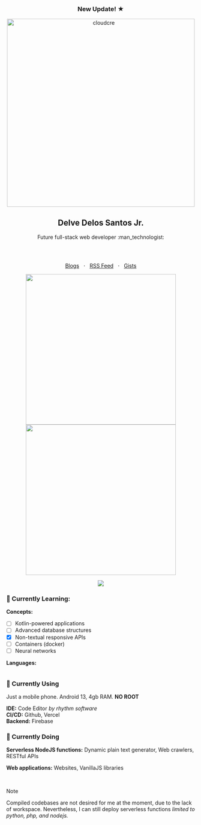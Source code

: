 <!-- Promotion date: May 18, 2024 to May 19, 2024
<h3 align="center">New Update! &starf;</h3>
<div align="center">
  
| :package: String: main <span align="right">&nbsp; &nbsp; &nbsp; &nbsp; &nbsp; &nbsp; &nbsp; <kbd>0.01KB</kbd></span> |
|:-----|
| <pre><code>" DO NOT EDIT " </code></pre> |
| <p align="right"><a href="https://creuserr.github.io/pocketdb-api/web/index.html"><kbd>:pencil2: Edit</kbd></a></p> |

</div><br> -->

<!-- Promotion date: May 16, 2024 to May 18, 2024
<h3 align="center">New Update! &starf;</h3>
<p align="center"><a href="https://creuser.vercel.app"><img src="https://crebin.vercel.app/static/20240516_211607_837.png" width="300" alt="@creuser on albumoftheyear.org &bull; my music reviews"></a></p> -->

<!-- Promotion date: April 30, 2024 to May 3, 2024; May 4, 2024 to May 6, 2024; May 11, 2024 to May 15, 2024
<h3 align="center">New Update! &starf;</h3>

> ```
> KHTML, like Gecko
> ```
> Have any idea? <br>
> Does it make your head [rotating](https://github.com/creuserr/rotation)?
-->

<!-- Promotion date: May 9, 2024 to May 10, 2024
> [!NOTE]
> You're probably here because of my skills...
> 
> [Click here](https://github.com/dlvdls18/DLEditor/blob/main/dl-editor.js) and [here](https://github.com/creuserr/rotation/blob/main/dist/rotation.js) to view my favorite written codes. :wink:
-->

<!-- Promotion date: April 21, 2024 to April 27, 2024; May 3, 2024 to May 4, 2024; May 9, 2024 to May 10, 2024

<h3 align="center">New Update! &starf;</h3>
<p align="center"><a href="https://bit.ly/my-ttpd-song"><img src="https://my-ttpd-song.vercel.app/img/thumbnail.gif" width="200" alt="The Tortured Poets Department"></a></p>
<br> -->

<!-- Promotion date: June 1, 2024 -->
<h3 align="center">New Update! &starf;</h3>
<p align="center"><a href="https://github.com/creuserr/cloudcre"><img src="https://cloudcre.vercel.app/ico/thumbnail.png" alt="cloudcre" width="500"></a></p>

<h2 align="center">Delve Delos Santos Jr.</h2>

<p align="center">Future full-stack web developer :man_technologist:</p>

<p align="center"><a href="https://github.com/creuserr/?tab=repositories"><img src="https://creuserr.vercel.app/badge" alt=""></a></p><br>

<p align="center">
  <a href="https://dev.to/creuserr">Blogs</a>
  &nbsp; &sdot; &nbsp;
  <a href="https://creuserr.vercel.app/feed">RSS Feed</a>
  &nbsp; &sdot; &nbsp;
  <a href="https://gist.github.com/creuserr">Gists</a>
</p>

<p align="center"><a href="https://github.com/creuserr">
  <img src="https://github-readme-stats.vercel.app/api?username=creuserr&show_icons=true" alt="" width="400"><br>
  <img src="https://streak-stats.demolab.com?user=creuserr&hide_border=true" alt="" width="400">
</a></p>

<p align="center"><a href="https://github.com/creuserr"><img src="https://skillicons.dev/icons?i=nodejs,py,java,php,bash,regex,html,css,js,lua,c,mysql&perline=6"></a></p>

### :beginner: Currently Learning:

**Concepts:**
- [ ] Kotlin-powered applications
- [ ] Advanced database structures
- [x] Non-textual responsive APIs
- [ ] Containers (docker)
- [ ] Neural networks

**Languages:**

<a href="https://github.com/creuserr"><img src="https://skillicons.dev/icons?i=kotlin,swift,rust,go,react,deno,graphql" alt=""></a>

### :beginner: Currently Using
Just a mobile phone. Android 13, 4gb RAM. **NO ROOT**

**IDE:** Code Editor *by rhythm software*<br>
**CI/CD:** Github, Vercel <br>
**Backend:** Firebase

### :beginner: Currently Doing
**Serverless NodeJS functions:** Dynamic plain text generator, Web crawlers, RESTful APIs

**Web applications:** Websites, VanillaJS libraries

<br>

> [!NOTE]
> Compiled codebases are not desired for me at the moment, due to the lack of workspace.
> Nevertheless, I can still deploy serverless functions *limited to python, php, and nodejs.*

<!-- <p align="center"><a href="https://developer.mozilla.org/en-US/docs/Web/HTTP/CORS"><img src="https://img.shields.io/badge/i_fucking_hate-cors-coral?style=for-the-badge" alt=""></a></p> -->
